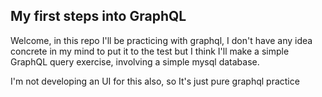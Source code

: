 ## My first steps into GraphQL

Welcome, in this repo I'll be practicing with graphql, I don't have any idea concrete
in my mind to put it to the test but I think I'll make a simple GraphQL 
query exercise, involving a simple mysql database.

I'm not developing an UI for this also, so It's just pure graphql practice

